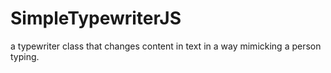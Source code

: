 # SimpleTypewriterJS
a typewriter class that changes content in text in a way mimicking a person typing.
